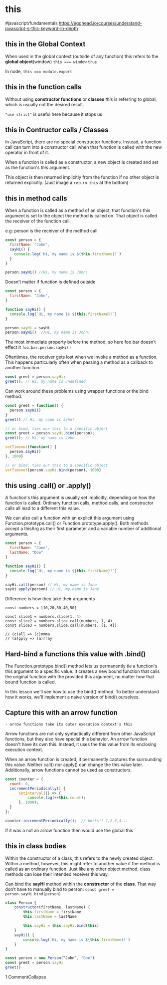 # this
#javascript/fundamentals
https://egghead.io/courses/understand-javascript-s-this-keyword-in-depth

## this in the Global Context
When used in the global context (outside of any function) this  refers to the **global object**(window)
`this === window`
`true`

In node, `this === module.export`

## this in the function calls
Without using **constructor functions** or **classes** *this* is referring to global, which is usually not the desired result. 

`"use strict"` is useful here because it stops us

## this in Contructor calls / Classes
In JavaScript, there are no special constructor functions. Instead, a function call can turn into a constructor call when that function is called with the new operator in front of it.

When a function is called as a constructor, a new object is created and set as the function's *this* argument. 

This object is then returned implicitly from the function if no other object is returned explicitly. (Just image a `return this` at the bottom)

## this in method calls
When a function is called as a method of an object, that function's this argument is set to the object the method is called on. That object is called the receiver of the function call.

e.g: person is the receiver of the method call
```javascript
const person = {
  firstName: "John",
  sayHi() {
    console.log(`Hi, my name is ${this.firstName}!`)
  }
}

person.sayHi() //Hi, my name is John! 
```

Doesn’t matter if function is defined outside
```javascript
const person = {
  firstName: "John",
}

function sayHi() {
  console.log(`Hi, my name is ${this.firstName}!`)
}

person.sayHi = sayHi
person.sayHi()  //Hi, my name is John! 
```

The most immediate property before the method, so here foo.bar doesn’t effect it 
`foo.bar.person.sayHi()`

Oftentimes, the receiver gets lost when we invoke a method as a function. This happens particularly often when passing a method as a callback to another function.
```javascript
const greet = person.sayHi;
greet(); // Hi, my name is undefined
```

Can work around these problems using wrapper functions or the bind method.
```javascript
const greet = function() {
  person.sayHi()
} 
greet() // Hi, my name is John!

// or bind, ties our this to a specific object
const greet = person.sayHi.bind(person);
greet(); // Hi, my name is John
```

```javascript
setTimeout(function() {
  person.sayHi()
}, 1000}

// or bind, ties our this to a specific object
setTimeout(person.sayHi.bind(person), 1000} 
```

## this using .call() or .apply()
A function's this argument is usually set implicitly, depending on how the function is called. Ordinary function calls, method calls, and constructor calls all lead to a different this value.

We can also call a function with an explicit this argument using Function.prototype.call() or Function.prototype.apply(). Both methods accept a thisArg as their first parameter and a variable number of additional arguments.

```javascript
const person = {
  firstName: "Jane",
  lastName: "Doe"
}

function sayHi() {
  console.log(`Hi, my name is ${this.firstName}!`)
}

sayHi.call(person) // Hi, my name is Jane
sayHi.apply(person) // Hi, my name is Jane
```

Difference is how they take their arguments
```
const numbers = [10,20,30,40,50]

const slice1 = numbers.slice(1, 4)
const slice2 = numbers.slice.call(numbers, 1, 4)
const slice3 = numbers.slice.call(numbers, [1, 4])

// (c)all => (c)omma
// (a)pply => (a)rray
```

## Hard-bind a functions this value with .bind()
The Function.prototype.bind() method lets us permanently tie a function's this argument to a specific value. It creates a new bound function that calls the original function with the provided this argument, no matter how that bound function is called.

In this lesson we'll see how to use the bind() method. To better understand how it works, we'll implement a naive version of bind() ourselves.

## Capture this with an arrow function
	- arrow functions take its outer execution context’s this
Arrow functions are not only syntactically different from other JavaScript functions, but they also have special this behavior. An arrow function doesn't have its own this. Instead, it uses the this value from its enclosing execution context.

When an arrow function is created, it permanently captures the surrounding this value. Neither call() nor apply() can change the this value later. Additionally, arrow functions cannot be used as constructors.

```javascript
const counter = {
  count: 0,
  incrementPeriodically() {
      setInterval(() => {
          console.log(++this.count);
      }, 1000);
  }
};

counter.incrementPeriodically();  // Works!! 1,2,3,4...
```
If it was a not an arrow function then would use the global this

## this in class bodies
Within the constructor of a class, this refers to the newly created object. Within a method, however, this might refer to another value if the method is called as an ordinary function. Just like any other object method, class methods can lose their intended receiver this way.

Can bind the **sayHi** method within the **constructor** of the **class**. That way don’t have to manually bind to person:  `const greet = person.sayHi.bind(person)`

```javascript
class Person {
	constructor(firstName, lastName) {
		this.firstName = firstName
		this.lastName = lastName

		this.sayHi = this.sayHi.bind(this)
	}
	sayHi() {
		console.log(`Hi, my name is ${this.firstName}!`)
	}
}

const person = new Person(“John”, "Doe")
const greet = person.sayHi
greet()
```


1 CommentCollapse